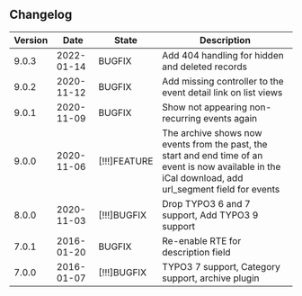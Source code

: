 ## Changelog

| Version | Date       | State         | Description                                                                                                                                            |
|---------|------------| ------------- |--------------------------------------------------------------------------------------------------------------------------------------------------------|
| 9.0.3   | 2022-01-14 | BUGFIX        | Add 404 handling for hidden and deleted records                                                                                                        |
| 9.0.2   | 2020-11-12 | BUGFIX        | Add missing controller to the event detail link on list views                                                                                          |
| 9.0.1   | 2020-11-09 | BUGFIX        | Show not appearing non-recurring events again                                                                                                          |
| 9.0.0   | 2020-11-06 | [!!!]FEATURE  | The archive shows now events from the past, the start and end time of an event is now available in the iCal download, add url_segment field for events |
| 8.0.0   | 2020-11-03 | [!!!]BUGFIX   | Drop TYPO3 6 and 7 support, Add TYPO3 9 support                                                                                                        |
| 7.0.1   | 2016-01-20 | BUGFIX        | Re-enable RTE for description field                                                                                                                    |
| 7.0.0   | 2016-01-07 | [!!!]BUGFIX   | TYPO3 7 support, Category support, archive plugin                                                                                                      |

